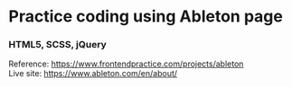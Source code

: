# Practice coding using Ableton page
### HTML5, SCSS, jQuery

Reference: https://www.frontendpractice.com/projects/ableton  
Live site: https://www.ableton.com/en/about/